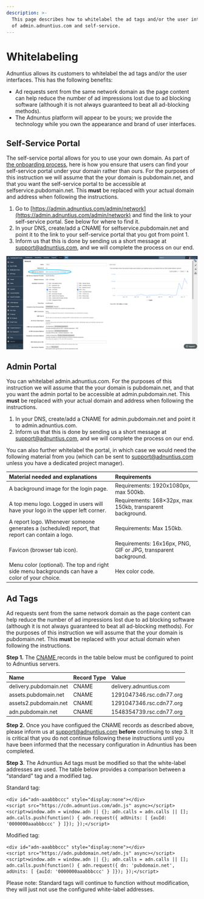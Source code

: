 ```yaml
---
description: >-
  This page describes how to whitelabel the ad tags and/or the user interfaces
  of admin.adnuntius.com and self-service.
---
```


# Whitelabeling

Adnuntius allows its customers to whitelabel the ad tags and/or the user interfaces. This has the following benefits:

* Ad requests sent from the same network domain as the page content can help reduce the number of ad impressions lost due to ad blocking software \(although it is not always guaranteed to beat all ad-blocking methods\).
* The Adnuntus platform will appear to be yours; we provide the technology while you own the appearance and brand of user interfaces. 

## Self-Service Portal

The self-service portal allows for you to use your own domain. As part of [the onboarding process](../onboarding-guides/adnuntius-self-service/), here is how you ensure that users can find your self-service portal under your domain rather than ours. For the purposes of this instruction we will assume that the your domain is pubdomain.net, and that you want the self-service portal to be accessible at selfservice.pubdomain.net. This **must** be replaced with your actual domain and address when following the instructions. 

1. Go to [https://admin.adnuntius.com/admin/network](https://admin.adnuntius.com/admin/network) and find the link to your self-service portal. See below for where to find it. 
2. In your DNS, create/add a CNAME for selfservice.pubdomain.net and point it to the link to your self-service portal that you got from point 1. 
3. Inform us that this is done by sending us a short message at support@adnuntius.com, and we will complete the process on our end.

![Where to find the link to your self-service portal.](../.gitbook/assets/selfservice-link.png)

## Admin Portal

You can whitelabel admin.adnuntius.com. For the purposes of this instruction we will assume that the your domain is pubdomain.net, and that you want the admin portal to be accessible at admin.pubdomain.net. This **must** be replaced with your actual domain and address when following the instructions. 

1. In your DNS, create/add a CNAME for admin.pubdomain.net and point it to admin.adnuntius.com. 
2. Inform us that this is done by sending us a short message at support@adnuntius.com, and we will complete the process on our end.

You can also further whitelabel the portal, in which case we would need the following material from you \(which can be sent to support@adnuntius.com unless you have a dedicated project manager\).

| Material needed and explanations | Requirements |
| :--- | :--- |
| A background image for the login page. | Requirements: 1920x1080px, max 500kb. |
| A top menu logo. Logged in users will have your logo in the upper left corner. | Requirements: 168×32px, max 150kb, transparent background. |
| A report logo. Whenever someone generates a \(scheduled\) report, that report can contain a logo. | Requirements: Max 150kb. |
| Favicon \(browser tab icon\). | Requirements: 16x16px, PNG, GIF or JPG, transparent background. |
| Menu color \(optional\). The top and right side menu backgrounds can have a color of your choice. | Hex color code. |

## Ad Tags

Ad requests sent from the same network domain as the page content can help reduce the number of ad impressions lost due to ad blocking software \(although it is not always guaranteed to beat all ad-blocking methods\). For the purposes of this instruction we will assume that the your domain is pubdomain.net. This **must** be replaced with your actual domain when following the instructions. 

**Step 1.** The [CNAME ](https://en.wikipedia.org/wiki/CNAME_record)records in the table below must be configured to point to Adnuntius servers.

| Name | Record Type | Value |
| :--- | :--- | :--- |
| delivery.pubdomain.net | CNAME | delivery.adnuntius.com |
| assets.pubdomain.net | CNAME | 1291047346.rsc.cdn77.org |
| assets2.pubdomain.net | CNAME | 1291047346.rsc.cdn77.org |
| adn.pubdomain.net | CNAME | 1548354739.rsc.cdn77.org |

**Step 2.** Once you have configued the CNAME records as described above, please inform us at support@adnuntius.com **before** continuing to step 3. It is critical that you do not continue following these instructions until you have been informed that the necessary configuration in Adnuntius has been completed.

**Step 3**. The Adnuntius Ad tags must be modified so that the white-label addresses are used. The table below provides a comparison between a “standard” tag and a modified tag.

Standard tag:

```text
<div id="adn-aaabbbccc" style="display:none"></div>
<script src="https://cdn.adnuntius.com/adn.js" async></script>
<script>window.adn = window.adn || {}; adn.calls = adn.calls || []; adn.calls.push(function() { adn.request({ adUnits: [ {auId: '0000000aaabbbccc' } ]}); });</script>
```

Modified tag:

```text
<div id="adn-aaabbbccc" style="display:none"></div>
<script src="https://adn.pubdomain.net/adn.js" async></script>
<script>window.adn = window.adn || {}; adn.calls = adn.calls || []; adn.calls.push(function() { adn.request({ dn: 'pubdomain.net', adUnits: [ {auId: '0000000aaabbbccc' } ]}); });</script>
```

Please note: Standard tags will continue to function without modification, they will just not use the configured white-label addresses.

